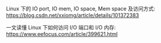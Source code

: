 
Linux 下的 IO port, IO mem, IO space, Mem space 及访问方式: https://blog.csdn.net/xxiomg/article/details/101372383

一文读懂 Linux 下如何访问 I/O 端口和 I/O 内存: https://www.eefocus.com/article/399621.html